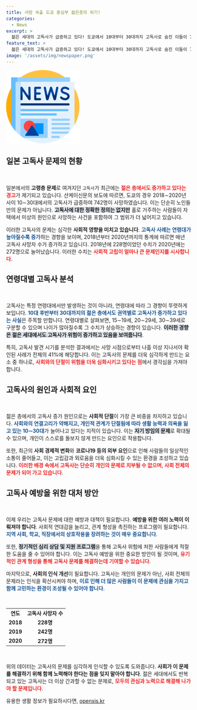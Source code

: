 ```yaml
---
title: 사망 속출 도쿄 중심부 젊은층의 위기!
categories:
  - News
excerpt: >
  젊은 세대의 고독사가 급증하고 있다! 도쿄에서 10대부터 30대까지 고독사로 숨진 이들이 742명에 달하며, 사회적 관계 단절과 자기 방임이 그 배경으로 지적되고 있다.
feature_text: >
  젊은 세대의 고독사가 급증하고 있다! 도쿄에서 10대부터 30대까지 고독사로 숨진 이들이 742명에 달하며, 사회적 관계 단절과 자기 방임이 그 배경으로 지적되고 있다.
image: '/assets/img/newspaper.png'
---
```


<p><img src="/assets/img/newspaper.png" alt="kimp 속보" /></p>

<h2 data-ke-size="size26">일본 고독사 문제의 현황</h2>

<p data-ke-size="size16">&nbsp;</p>

<p>일본에서의 <b>고령층 문제</b>로 여겨지던 <code>고독사</code>가 최근에는 <b><span style="color: #ee2323;">젊은 층에서도 증가하고 있다는 경고</span></b>가 제기되고 있습니다. 산케이신문의 보도에 따르면, 도쿄의 경우 2018∼2020년 사이 10∼30대에서의 고독사가 급증하여 742명이 사망하였습니다. 이는 단순히 노인들만의 문제가 아닙니다. <b><span style="background-color: #21538527;">고독사에 대한 정확한 정의는 없지만</span></b> 홀로 거주하는 사람들이 자택에서 미상의 원인으로 사망하는 사건을 포함하여 그 범위가 더 넓어지고 있습니다.</p>

<p>이러한 고독사의 문제는 심각한 <b>사회적 영향을 미치고 있습니다</b>. <b><span style="color: #1a5490;">고독사 사례는 연령대가 높아질수록 증가</span></b>하는 경향을 보이며, 2018년부터 2020년까지의 통계에 따르면 매년 고독사 사망자 수가 증가하고 있습니다. 2018년에 228명이었던 수치가 2020년에는 272명으로 늘어났습니다. 이러한 수치는 <b><span style="color: #ee2323;">사회적 고립이 얼마나 큰 문제인지를 시사합니다</span></b>.</p>

<h2 data-ke-size="size26">연령대별 고독사 분석</h2>

<p data-ke-size="size16">&nbsp;</p>

<p>고독사는 특정 연령대에서만 발생하는 것이 아니라, 연령대에 따라 그 경향이 뚜렷하게 보입니다. <b><span style="color: #1a5490;">10대 후반부터 30대까지의 젊은 층에서도 권역별로 고독사가 증가하고 있다는 사실</span></b>은 주목할 만합니다. 연령대별로 살펴보면, 15∼19세, 20∼29세, 30∼39세로 구분할 수 있으며 나이가 많아질수록 그 수치가 상승하는 경향이 있습니다. <b><span style="background-color: #21538527;">이러한 경향은 젊은 세대에서도 고독사가 위험이 증가하고 있음을 보여줍니다</span></b>.</p>

<p>특히, 고독사 발견 시기를 분석한 결과에서는 사망 시점으로부터 나흘 이상 지나서야 확인된 사례가 전체의 41%에 해당합니다. 이는 고독사의 문제를 더욱 심각하게 만드는 요소 중 하나로, <b><span style="color: #ee2323;">사회와의 단절이 위험을 더욱 심화시키고 있다는 점</span></b>에서 경각심을 가져야 합니다.</p>

<h2 data-ke-size="size26">고독사의 원인과 사회적 요인</h2>

<p data-ke-size="size16">&nbsp;</p>

<p>젊은 층에서의 고독사 증가 원인으로는 <b>사회적 단절</b>이 가장 큰 비중을 차지하고 있습니다. <b><span style="color: #1a5490;">사회와의 연결고리가 약해지고, 개인적 관계가 단절됨에 따라 생활 능력과 의욕을 잃고 있는 10∼30대</span></b>가 늘어나고 있다는 지적이 있습니다. 이는 <b><span style="background-color: #21538527;">자기 방임의 문제</span></b>로 확대될 수 있으며, 개인이 스스로를 돌보지 않게 만드는 요인으로 작용합니다.</p>

<p>또한, 최근의 <b>사회 경제적 변화</b>와 <b>코로나19 등의 외부 요인</b>으로 인해 사람들의 일상적인 소통이 줄어들고, 이는 고립감과 외로움을 더욱 심화시킬 수 있는 환경을 조성하고 있습니다. <b><span style="color: #ee2323;">이러한 배경 속에서 고독사는 단순히 개인의 문제로 치부될 수 없으며, 사회 전체의 문제가 되어 가고 있습니다</span></b>.</p>

<h2 data-ke-size="size26">고독사 예방을 위한 대처 방안</h2>

<p data-ke-size="size16">&nbsp;</p>

<p>이제 우리는 고독사 문제에 대한 예방과 대책이 필요합니다. <b>예방을 위한 여러 노력이 이뤄져야 합니다</b>. 사회적 연대감을 늘리고, 관계 형성을 촉진하는 프로그램이 필요합니다. <b><span style="color: #1a5490;">지역 사회, 학교, 직장에서의 상호작용을 장려하는 것이 매우 중요합니다</span></b>.</p>

<p>또한, <b><span style="background-color: #21538527;">정기적인 심리 상담 및 지원 프로그램</span></b>을 통해 고독사 위험에 처한 사람들에게 적절한 도움을 줄 수 있어야 합니다. 이는 고독사 예방을 위한 중요한 방안이 될 것이며, <b><span style="color: #ee2323;">유기적인 관계 형성을 통해 고독사 문제를 해결하는데 기여할 수 있습니다</span></b>.</p>

<p>마지막으로, <b>사회의 인식 개선</b>이 필요합니다. 고독사는 개인의 문제가 아닌, 사회 전체의 문제라는 인식을 확산시켜야 하며, <b><span style="color: #1a5490;">이로 인해 더 많은 사람들이 이 문제에 관심을 가지고 함께 고민하는 환경이 조성될 수 있어야 합니다</span></b>.</p>

<p data-ke-size="size16">&nbsp;</p>

<table>
  <tr>
    <td style="text-align: center; height: 17px;"><b>연도</b></td>
    <td style="text-align: center; height: 17px;"><b>고독사 사망자 수</b></td>
  </tr>
  <tr>
    <td style="text-align: center; height: 17px;"><b>2018</b></td>
    <td style="text-align: center; height: 17px;"><b>228명</b></td>
  </tr>
  <tr>
    <td style="text-align: center; height: 17px;"><b>2019</b></td>
    <td style="text-align: center; height: 17px;"><b>242명</b></td>
  </tr>
  <tr>
    <td style="text-align: center; height: 17px;"><b>2020</b></td>
    <td style="text-align: center; height: 17px;"><b>272명</b></td>
  </tr>
</table>

<p data-ke-size="size16">&nbsp;</p>

<p>위의 데이터는 고독사의 문제를 심각하게 인식할 수 있도록 도와줍니다. <b>사회가 이 문제를 해결하기 위해 함께 노력해야 한다는 점을 잊지 말아야 합니다</b>. 젊은 세대에서도 반복되고 있는 고독사는 더 이상 간과할 수 없는 문제로, <b><span style="color: #ee2323;">모두의 관심과 노력으로 해결해 나가야 할 문제입니다</span></b>.</p>
유용한 생활 정보가 필요하시다면, <a href="https://opensis.kr" rel="dofollow">opensis.kr</a>


